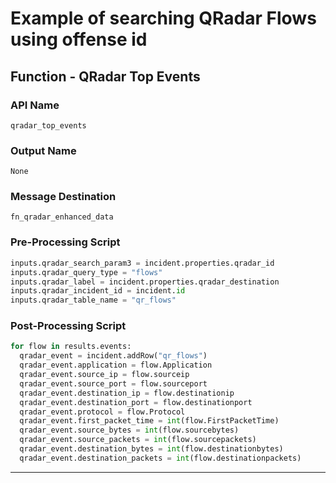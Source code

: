 <!--
    DO NOT MANUALLY EDIT THIS FILE
    THIS FILE IS AUTOMATICALLY GENERATED WITH resilient-sdk codegen
-->

# Example of searching QRadar Flows using offense id

## Function - QRadar Top Events

### API Name
`qradar_top_events`

### Output Name
`None`

### Message Destination
`fn_qradar_enhanced_data`

### Pre-Processing Script
```python
inputs.qradar_search_param3 = incident.properties.qradar_id
inputs.qradar_query_type = "flows"
inputs.qradar_label = incident.properties.qradar_destination
inputs.qradar_incident_id = incident.id
inputs.qradar_table_name = "qr_flows"
```

### Post-Processing Script
```python
for flow in results.events:
  qradar_event = incident.addRow("qr_flows")
  qradar_event.application = flow.Application
  qradar_event.source_ip = flow.sourceip
  qradar_event.source_port = flow.sourceport
  qradar_event.destination_ip = flow.destinationip
  qradar_event.destination_port = flow.destinationport
  qradar_event.protocol = flow.Protocol
  qradar_event.first_packet_time = int(flow.FirstPacketTime)
  qradar_event.source_bytes = int(flow.sourcebytes)
  qradar_event.source_packets = int(flow.sourcepackets)
  qradar_event.destination_bytes = int(flow.destinationbytes)
  qradar_event.destination_packets = int(flow.destinationpackets)

```

---

